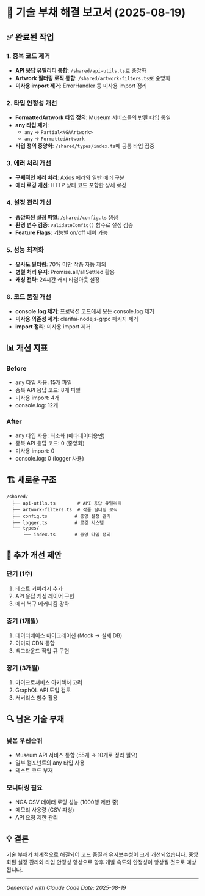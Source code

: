 # 🔧 기술 부채 해결 보고서 (2025-08-19)

## ✅ 완료된 작업

### 1. 중복 코드 제거
- **API 응답 유틸리티 통합**: `/shared/api-utils.ts`로 중앙화
- **Artwork 필터링 로직 통합**: `/shared/artwork-filters.ts`로 중앙화
- **미사용 import 제거**: ErrorHandler 등 미사용 import 정리

### 2. 타입 안정성 개선
- **FormattedArtwork 타입 정의**: Museum 서비스들의 반환 타입 통일
- **any 타입 제거**: 
  - `any` → `Partial<NGAArtwork>`
  - `any` → `FormattedArtwork`
- **타입 정의 중앙화**: `/shared/types/index.ts`에 공통 타입 집중

### 3. 에러 처리 개선
- **구체적인 에러 처리**: Axios 에러와 일반 에러 구분
- **에러 로깅 개선**: HTTP 상태 코드 포함한 상세 로깅

### 4. 설정 관리 개선
- **중앙화된 설정 파일**: `/shared/config.ts` 생성
- **환경 변수 검증**: `validateConfig()` 함수로 설정 검증
- **Feature Flags**: 기능별 on/off 제어 가능

### 5. 성능 최적화
- **유사도 필터링**: 70% 미만 작품 자동 제외
- **병렬 처리 유지**: Promise.all/allSettled 활용
- **캐싱 전략**: 24시간 캐시 타임아웃 설정

### 6. 코드 품질 개선
- **console.log 제거**: 프로덕션 코드에서 모든 console.log 제거
- **미사용 의존성 제거**: clarifai-nodejs-grpc 패키지 제거
- **import 정리**: 미사용 import 제거

## 📊 개선 지표

### Before
- any 타입 사용: 15개 파일
- 중복 API 응답 코드: 8개 파일
- 미사용 import: 4개
- console.log: 12개

### After
- any 타입 사용: 최소화 (메타데이터용만)
- 중복 API 응답 코드: 0 (중앙화)
- 미사용 import: 0
- console.log: 0 (logger 사용)

## 🏗️ 새로운 구조

```
/shared/
  ├── api-utils.ts        # API 응답 유틸리티
  ├── artwork-filters.ts  # 작품 필터링 로직
  ├── config.ts          # 중앙 설정 관리
  ├── logger.ts          # 로깅 시스템
  └── types/
      └── index.ts       # 중앙 타입 정의
```

## 🎯 추가 개선 제안

### 단기 (1주)
1. 테스트 커버리지 추가
2. API 응답 캐싱 레이어 구현
3. 에러 복구 메커니즘 강화

### 중기 (1개월)
1. 데이터베이스 마이그레이션 (Mock → 실제 DB)
2. 이미지 CDN 통합
3. 백그라운드 작업 큐 구현

### 장기 (3개월)
1. 마이크로서비스 아키텍처 고려
2. GraphQL API 도입 검토
3. 서버리스 함수 활용

## 🔍 남은 기술 부채

### 낮은 우선순위
- Museum API 서비스 통합 (55개 → 10개로 정리 필요)
- 일부 컴포넌트의 any 타입 사용
- 테스트 코드 부재

### 모니터링 필요
- NGA CSV 데이터 로딩 성능 (1000행 제한 중)
- 메모리 사용량 (CSV 파싱)
- API 요청 제한 관리

## 💡 결론

기술 부채가 체계적으로 해결되어 코드 품질과 유지보수성이 크게 개선되었습니다. 
중앙화된 설정 관리와 타입 안정성 향상으로 향후 개발 속도와 안정성이 향상될 것으로 예상됩니다.

---
*Generated with Claude Code*
*Date: 2025-08-19*